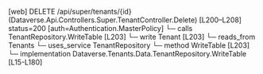 [web] DELETE /api/super/tenants/{id}  (Dataverse.Api.Controllers.Super.TenantController.Delete)  [L200–L208] status=200 [auth=Authentication.MasterPolicy]
  └─ calls TenantRepository.WriteTable [L203]
  └─ write Tenant [L203]
    └─ reads_from Tenants
  └─ uses_service TenantRepository
    └─ method WriteTable [L203]
      └─ implementation Dataverse.Tenants.Data.TenantRepository.WriteTable [L15-L180]

